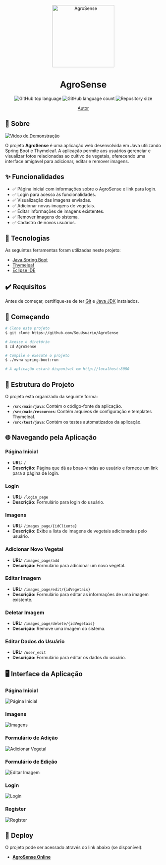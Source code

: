 <div align="center" id="top"> 
  <img src="https://eatinnovation.com/wp-content/uploads/2024/03/IA-na-industria-de-alimentos.jpg" alt="AgroSense" width="200" />
  <h1 align="center">AgroSense</h1>
</div>

<p align="center">
  <img alt="GitHub top language" src="https://img.shields.io/github/languages/top/CharCarvalho/Java-Advanced-Agrosense?color=56BEB8">
  <img alt="GitHub language count" src="https://img.shields.io/github/languages/count/CharCarvalho/Java-Advanced-Agrosense?color=56BEB8">
  <img alt="Repository size" src="https://img.shields.io/github/repo-size/CharCarvalho/Java-Advanced-Agrosense?color=56BEB8">
</p>

<p align="center">
  <a href="https://github.com/CharCarvalho" target="_blank">Autor</a>
</p>

## 📝 Sobre

[![Video de Demonstração](https://img.youtube.com/vi/C-0Y5qHem6w/hqdefault.jpg)](https://www.youtube.com/watch?v=C-0Y5qHem6w)

O projeto **AgroSense** é uma aplicação web desenvolvida em Java utilizando Spring Boot e Thymeleaf. A aplicação permite aos usuários gerenciar e visualizar fotos relacionadas ao cultivo de vegetais, oferecendo uma interface amigável para adicionar, editar e remover imagens.

## ✨ Funcionalidades

- ✅ Página inicial com informações sobre o AgroSense e link para login.
- ✅ Login para acesso às funcionalidades.
- ✅ Visualização das imagens enviadas.
- ✅ Adicionar novas imagens de vegetais.
- ✅ Editar informações de imagens existentes.
- ✅ Remover imagens do sistema.
- ✅ Cadastro de novos usuários.

## 🚀 Tecnologias

As seguintes ferramentas foram utilizadas neste projeto:

- [Java Spring Boot](https://spring.io/projects/spring-boot)
- [Thymeleaf](https://www.thymeleaf.org/)
- [Eclipse IDE](https://www.eclipse.org/)

## ✔️ Requisitos

Antes de começar, certifique-se de ter [Git](https://git-scm.com) e [Java JDK](https://www.oracle.com/java/technologies/javase-jdk11-downloads.html) instalados.

## 🏁 Começando

```bash
# Clone este projeto
$ git clone https://github.com/SeuUsuario/AgroSense

# Acesse o diretório
$ cd AgroSense

# Compile e execute o projeto
$ ./mvnw spring-boot:run

# A aplicação estará disponível em http://localhost:8080
```

## 📂 Estrutura do Projeto

O projeto está organizado da seguinte forma:

- **`/src/main/java`**: Contém o código-fonte da aplicação.
- **`/src/main/resources`**: Contém arquivos de configuração e templates Thymeleaf.
- **`/src/test/java`**: Contém os testes automatizados da aplicação.

## 🌐 Navegando pela Aplicação

### Página Inicial

- **URL:** `/`
- **Descrição:** Página que dá as boas-vindas ao usuário e fornece um link para a página de login.

### Login

- **URL:** `/login_page`
- **Descrição:** Formulário para login do usuário.

### Imagens

- **URL:** `/images_page/{idCliente}`
- **Descrição:** Exibe a lista de imagens de vegetais adicionadas pelo usuário.

### Adicionar Novo Vegetal

- **URL:** `/images_page/add`
- **Descrição:** Formulário para adicionar um novo vegetal.

### Editar Imagem

- **URL:** `/images_page/edit/{idVegetais}`
- **Descrição:** Formulário para editar as informações de uma imagem existente.

### Deletar Imagem

- **URL:** `/images_page/delete/{idVegetais}`
- **Descrição:** Remove uma imagem do sistema.

### Editar Dados do Usuário

- **URL:** `/user_edit`
- **Descrição:** Formulário para editar os dados do usuário.

## 🖥️ Interface da Aplicação

### Página Inicial

![Página Inicial](src/main/resources/static/assets/home_page.png)

### Imagens

![Imagens](src/main/resources/static/assets/images_page.png)

### Formulário de Adição

![Adicionar Vegetal](src/main/resources/static/assets/images_add.png)

### Formulário de Edição

![Editar Imagem](src/main/resources/static/assets/images_edit.png)

### Login

![Login](src/main/resources/static/assets/login_page.png)

### Register

![Register](src/main/resources/static/assets/register_page.png)

## 🚀 Deploy

O projeto pode ser acessado através do link abaixo (se disponível):

- **[AgroSense Online](https://agrosense-app.azurewebsites.net/)**
